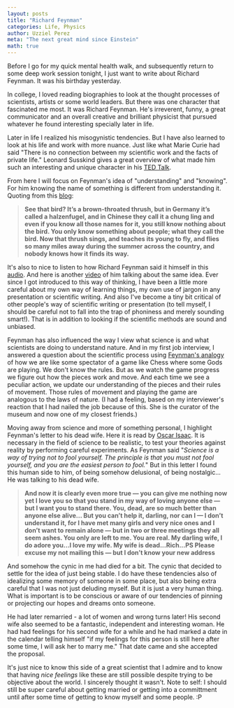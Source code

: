 ```yaml
---
layout: posts
title: "Richard Feynman"
categories: Life, Physics
author: Uzziel Perez
meta: "The next great mind since Einstein"
math: true
---
```


Before I go for my quick mental health walk, and subsequently return to some deep work session tonight, I just want to write about Richard Feynman. It was his birthday yesterday.

In college, I loved reading biographies to look at the thought processes of scientists, artists or some world leaders. But there was one character that fascinated me most. It was Richard Feynman. He's irreverent, funny, a great communicator and an overall creative and brilliant physicist that pursued whatever he found interesting specially later in life.

Later in life I realized his misogynistic tendencies. But I have also learned to look at his life and work with more nuance. Just like what Marie Curie had said "There is no connection between my scientific work and the facts of private life." Leonard Susskind gives a great overview of what made him such an interesting and unique character in his [TED Talk](https://www.youtube.com/watch?v=6Waurx8e-1o).

From here I will focus on Feynman's idea of "understanding" and "knowing". For him knowing the name of something is different from understanding it. Quoting from this [blog](https://fs.blog/2015/01/richard-feynman-knowing-something/):

> **See that bird? It’s a brown-throated thrush, but in Germany it’s called a halzenfugel, and in Chinese they call it a chung ling and even if you know all those names for it, you still know nothing about the bird. You only know something about people; what they call the bird. Now that thrush sings, and teaches its young to fly, and flies so many miles away during the summer across the country, and nobody knows how it finds its way.**

It's also to nice to listen to how Richard Feynman said it himself in this [audio](https://www.youtube.com/watch?v=45trtAfWhYg). And here is another [video](https://www.youtube.com/watch?v=ga_7j72CVlc) of him talking about the same idea. Ever since I got introduced to this way of thinking, I have been a little more careful about my own way of learning things, my own use of jargon in any presentation or scientific writing. And also I've become a tiny bit critical of other people's way of scientific writing or presentation (to tell myself, I should be careful not to fall into the trap of phoniness and merely sounding smart!). That is in addition to looking if the scientific methods are sound and unbiased.

Feynman has also influenced the way I view what science is and what scientists are doing to understand nature. And in my first job interview, I answered a question about the scientific process using [Feynman's analogy](https://www.youtube.com/watch?v=o1dgrvlWML4) of how we are like some spectator of a game like Chess where some Gods are playing. We don't know the rules. But as we watch the game progress we figure out how the pieces work and move. And each time we see a peculiar action, we update our understanding of the pieces and their rules of movement. Those rules of movement and playing the game are analogous to the laws of nature. (I had a feeling, based on my interviewer's reaction that I had nailed the job because of this. She is the curator of the museum and now one of my closest friends.)

Moving away from science and more of something personal, I highlight Feynman's letter to his dead wife. Here it is read by [Oscar Isaac](https://www.youtube.com/watch?v=kVIx7luyuJw). It is necessary in the field of science to be realistic, to test your theories against reality by performing careful experiments. As Feynman said "*Science is a way of trying not to fool yourself. The principle is that you must not fool yourself, and you are the easiest person to fool.*" But in this letter I found this human side to him, of being somehow delusional, of being nostalgic... He was talking to his dead wife.


> **And now it is clearly even more true — you can give me nothing now yet I love you so that you stand in my way of loving anyone else — but I want you to stand there. You, dead, are so much better than anyone else alive... But you can’t help it, darling, nor can I — I don’t understand it, for I have met many girls and very nice ones and I don’t want to remain alone — but in two or three meetings they all seem ashes. You only are left to me. You are real. My darling wife, I do adore you...I love my wife. My wife is dead...Rich...PS Please excuse my not mailing this — but I don’t know your new address**
>

And somehow the cynic in me had died for a bit. The cynic that decided to settle for the idea of just being stable. I do have these tendencies also of idealizing some memory of someone in some place, but also being extra careful that I was not just deluding myself. But it is just a very human thing. What is important is to be conscious or aware of our tendencies of pinning or projecting our hopes and dreams onto someone.

He had later remarried - a lot of women and wrong turns later! His second wife also seemed to be a fantastic, independent and interesting woman. He had had feelings for his second wife for a while and he had marked a date in the calendar telling himself "if my feelings for this person is still here after some time, I will ask her to marry me." That date came and she accepted the proposal.

It's just nice to know this side of a great scientist that I admire and to know that having *nice feelings* like these are still possible despite trying to be objective about the world. I sincerely thought it wasn't. Note to self: I should still be super careful about getting married or getting into a committment until after some time of getting to know myself and some people. :P
